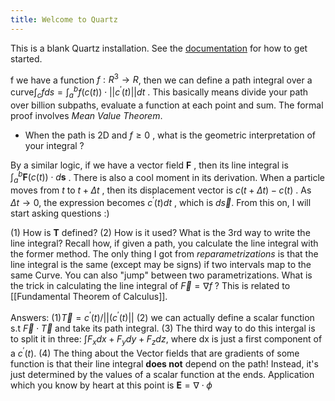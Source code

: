 ```yaml
---
title: Welcome to Quartz
---
```


This is a blank Quartz installation.
See the [documentation](https://quartz.jzhao.xyz) for how to get started.

f we have a function $f: R^3 \rightarrow R$, then we can define a path integral over a curve$\int_c f ds = \int_a^b f(c(t))\cdot ||c^{'}(t)||dt$ . This basically means divide your path over billion subpaths, evaluate a function at each point and sum. The formal proof involves *Mean Value Theorem*. 
* When the path is 2D and $f \geq0$ , what is the geometric interpretation of your integral ?

By a similar logic, if we have a vector field $\textbf{F}$ , then its line integral is $\int_a^b \textbf{F}(c(t))\cdot d\textbf{s}$ . There is also a cool moment in its derivation. When a particle moves from $t$ to $t+\Delta t$ , then its displacement vector is $c(t+\Delta t) - c(t)$ . As $\Delta t \rightarrow 0$, the expression becomes $c^{'}(t)dt$ , which is $d\vec{s}$. From this on, I will start asking questions :)

(1) How is $\textbf{T}$ defined? (2) How is it used? What is the 3rd way to write the line integral? Recall how, if given a path, you calculate the line integral with the former method.
The only thing I got from *reparametrizations* is that the line integral is the same (except may be signs) if two intervals map to the same Curve. You can also "jump" between two parametrizations. What is the trick in calculating the line integral of $\vec{F} = \nabla f$ ? This is related to [[Fundamental Theorem of Calculus]]. 


Answers:
(1)$\vec{T} = c^{'}(t)/||(c^{'}(t)||$ 
(2) we can actually define a scalar function s.t $\vec{F} \cdot \vec{T}$ and take its path integral. 
(3) The third way to do this intergal is to split it in three: $\int F_xdx + F_ydy + F_zdz$, where dx is just a first component of a $c^{'}(t)$. 
(4) The thing about the Vector fields that are gradients of some function is that their line integral **does not** depend on the path! Instead, it's just determined by the values of a scalar function at the ends. Application which you know by heart at this point is $\textbf{E} = \nabla \cdot \phi$  
